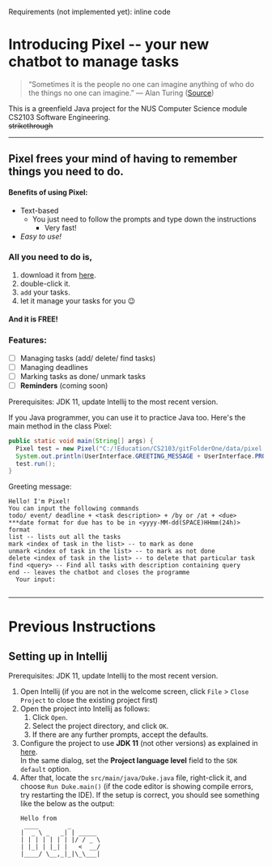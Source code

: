Requirements (not implemented yet): inline code

# Introducing Pixel -- your new chatbot to manage tasks

> “Sometimes it is the people no one can imagine anything of who do the things no one can imagine.”
― Alan Turing ([Source](https://www.goodreads.com/author/quotes/87041.Alan_Turing#:~:text=%E2%80%9CSometimes%20it%20is%20the%20people,things%20no%20one%20can%20imagine.%E2%80%9D&text=%E2%80%9CWe%20can%20only%20see%20a,that%20needs%20to%20be%20done.%E2%80%9D&text=%E2%80%9CI'm%20afraid%20that%20the,by%20some%20in%20the%20future. "Source link"))

This is a greenfield Java project for the NUS Computer Science module CS2103 Software Engineering. <br />
~~strikethrough~~

-----

## Pixel frees your mind of having to remember things you need to do.
#### Benefits of using Pixel:
* Text-based
     * You just need to follow the prompts and type down the instructions
         * Very fast!
 * _Easy to use!_ <br />

### All you need to do is,

1. download it from [here](https://www.youtube.com/watch?v=gfHXYKX85jE "hey").
2. double-click it.
3. `add` your tasks.
4. let it manage your tasks for you 😉 <br />

#### And it is FREE! <br />

### Features:
- [ ] Managing tasks (add/ delete/ find tasks)
- [ ] Managing deadlines
- [ ] Marking tasks as done/ unmark tasks
- [ ] **Reminders** (coming soon)

Prerequisites: JDK 11, update Intellij to the most recent version.

If you Java programmer, you can use it to practice Java too. Here's the main method in the class Pixel:

 ``` java
 public static void main(String[] args) {
   Pixel test = new Pixel("C:/!Education/CS2103/gitFolderOne/data/pixel.txt");
   System.out.println(UserInterface.GREETING_MESSAGE + UserInterface.PROMPT_MESSAGE);
   test.run();
 }
 ```
 
 Greeting message:
 ```
Hello! I'm Pixel! 
You can input the following commands 
 todo/ event/ deadline + <task description> + /by or /at + <due> 
 ***date format for due has to be in <yyyy-MM-dd(SPACE)HHmm(24h)> format 
 list -- lists out all the tasks 
 mark <index of task in the list> -- to mark as done 
 unmark <index of task in the list> -- to mark as not done 
 delete <index of task in the list> -- to delete that particular task 
 find <query> -- Find all tasks with description containing query 
 end -- leaves the chatbot and closes the programme 
   Your input: 
   
 ```


------

# Previous Instructions
## Setting up in Intellij

Prerequisites: JDK 11, update Intellij to the most recent version.

1. Open Intellij (if you are not in the welcome screen, click `File` > `Close Project` to close the existing project first)
1. Open the project into Intellij as follows:
   1. Click `Open`.
   1. Select the project directory, and click `OK`.
   1. If there are any further prompts, accept the defaults.
1. Configure the project to use **JDK 11** (not other versions) as explained in [here](https://www.jetbrains.com/help/idea/sdk.html#set-up-jdk).<br>
   In the same dialog, set the **Project language level** field to the `SDK default` option.
3. After that, locate the `src/main/java/Duke.java` file, right-click it, and choose `Run Duke.main()` (if the code editor is showing compile errors, try restarting the IDE). If the setup is correct, you should see something like the below as the output:
   ```
   Hello from
    ____        _        
   |  _ \ _   _| | _____ 
   | | | | | | | |/ / _ \
   | |_| | |_| |   <  __/
   |____/ \__,_|_|\_\___|
   ```
